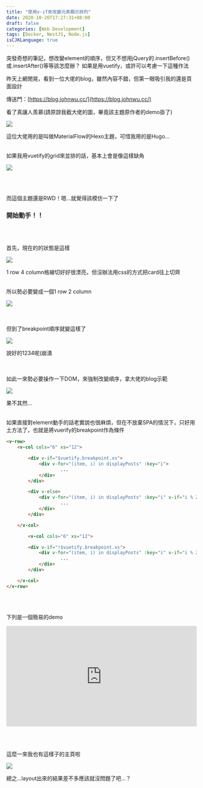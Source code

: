 ```yaml
---
title: "使用v-if來改變元素顯示排列"
date: 2020-10-26T17:27:31+08:00
draft: false
categories: [Web Development]
tags: [Docker, NestJS, Node.js]
isCJKLanguage: true
---
```

突發奇想的筆記，想改變element的順序，但又不想用jQuery的.insertBefore()或.insertAfter()等等該怎麼辦？
如果是用vuetify，或許可以考慮一下這種作法



<!--more-->
昨天上網閒晃，看到一位大佬的blog，雖然內容不錯，但第一眼吸引我的還是頁面設計
  
傳送門：[https://blog.johnwu.cc/](https://blog.johnwu.cc/)
  
看了真讓人羨慕(請原諒我截大佬的圖，畢竟該主題原作者的demo掛了)

![](2.png)

這位大佬用的是叫做MaterialFlow的Hexo主題，可惜我用的是Hugo…
<br></br>

如果我用vuetify的grid來並排的話，基本上會是像這樣缺角

![](1.png)

<br></br>

而這個主題還是RWD！嗯…就覺得該模仿一下了


### 開始動手！！
<br></br>
  
首先，現在的的狀態是這樣

![](3.png)

1 row 4 column格線切好好很漂亮，但沒辦法用css的方式把card往上切齊
<br></br>

所以勢必要變成一個1 row 2 column

![](4.png)

<br></br>
但到了breakpoint順序就變這樣了

![](5.png)

說好的1234呢(崩潰

<br></br>
如此一來勢必要操作一下DOM，來強制改變順序，拿大佬的blog示範

![](1.gif)

果不其然…
<br></br>

如果直接對element動手的話老實說也很麻煩，但在不放棄SPA的情況下，只好用土方法了，也就是將vuerify的breakpoint作為條件
```html {hl_lines}
<v-row>
    <v-col cols="6" xs="12">

        <div v-if="$vuetify.breakpoint.xs">
            <div v-for="(item, i) in displayPosts" :key="i">
                    ...
            </div>
        </div>

        <div v-else>
            <div v-for="(item, i) in displayPosts" :key="i" v-if="i % 2 === 0">
                    ...
            </div>
        </div>

    </v-col>

        <v-col cols="6" xs="12">

        <div v-if="!$vuetify.breakpoint.xs">
            <div v-for="(item, i) in displayPosts" :key="i" v-if="i % 2 === 1">
                    ...
            </div>
        </div>

    </v-col>
</v-row>

```
<br></br>

下列是一個簡易的demo

<iframe height="265" style="width: 100%;" scrolling="no" title="grid demo" src="https://codepen.io/aergfaerfaerg/embed/NWrjqNd?height=265&theme-id=light&default-tab=html,result" frameborder="no" loading="lazy" allowtransparency="true" allowfullscreen="true">
  See the Pen <a href='https://codepen.io/aergfaerfaerg/pen/NWrjqNd'>grid demo</a> by rgsergreg
  (<a href='https://codepen.io/aergfaerfaerg'>@aergfaerfaerg</a>) on <a href='https://codepen.io'>CodePen</a>.
</iframe>

<br></br>

這麼一來我也有這樣子的主頁啦

![](6.png)
  
總之…layout出來的結果差不多應該就沒問題了吧…？